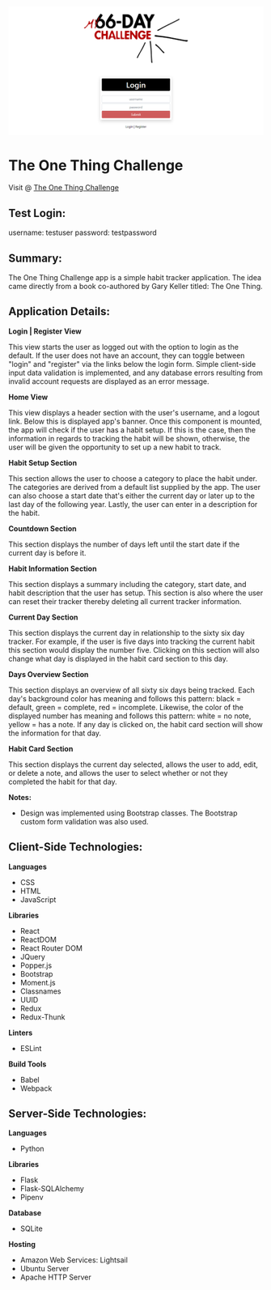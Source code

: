 ![](screenshot.png)

# The One Thing Challenge

Visit @ [The One Thing Challenge](http://the-one-thing-challenge.54.218.142.71.xip.io)

## Test Login:

username: testuser
password: testpassword

## Summary:

The One Thing Challenge app is a simple habit tracker application. The idea came directly from a book co-authored by Gary Keller titled: The One Thing.

## Application Details:

**Login | Register View**

This view starts the user as logged out with the option to login as the default. If the user does not have an account, they can toggle between "login" and "register" via the links below the login form. Simple client-side input data validation is implemented, and any database errors resulting from invalid account requests are displayed as an error message.

**Home View**

This view displays a header section with the user's username, and a logout link. Below this is displayed app's banner. Once this component is mounted, the app will check if the user has a habit setup. If this is the case, then the information in regards to tracking the habit will be shown, otherwise, the user will be given the opportunity to set up a new habit to track.

**Habit Setup Section**

This section allows the user to choose a category to place the habit under. The categories are derived from a default list supplied by the app. The user can also choose a start date that's either the current day or later up to the last day of the following year. Lastly, the user can enter in a description for the habit.

**Countdown Section**

This section displays the number of days left until the start date if the current day is before it.

**Habit Information Section**

This section displays a summary including the category, start date, and habit description that the user has setup. This section is also where the user can reset their tracker thereby deleting all current tracker information.

**Current Day Section**

This section displays the current day in relationship to the sixty six day tracker. For example, if the user is five days into tracking the current habit this section would display the number five. Clicking on this section will also change what day is displayed in the habit card section to this day.

**Days Overview Section**

This section displays an overview of all sixty six days being tracked. Each day's background color has meaning and follows this pattern: black = default, green = complete, red = incomplete. Likewise, the color of the displayed number has meaning and follows this pattern: white = no note, yellow = has a note. If any day is clicked on, the habit card section will show the information for that day.

**Habit Card Section**

This section displays the current day selected, allows the user to add, edit, or delete a note, and allows the user to select whether or not they completed the habit for that day.


**Notes:**
- Design was implemented using Bootstrap classes. The Bootstrap custom form validation was also used.

## Client-Side Technologies:

**Languages**

- CSS
- HTML
- JavaScript

**Libraries**

- React
- ReactDOM
- React Router DOM
- JQuery
- Popper.js
- Bootstrap
- Moment.js
- Classnames
- UUID
- Redux
- Redux-Thunk

**Linters**

- ESLint

**Build Tools**

- Babel
- Webpack

## Server-Side Technologies:

**Languages**

- Python

**Libraries**

- Flask
- Flask-SQLAlchemy
- Pipenv

**Database**

- SQLite

**Hosting**

- Amazon Web Services: Lightsail
- Ubuntu Server
- Apache HTTP Server
